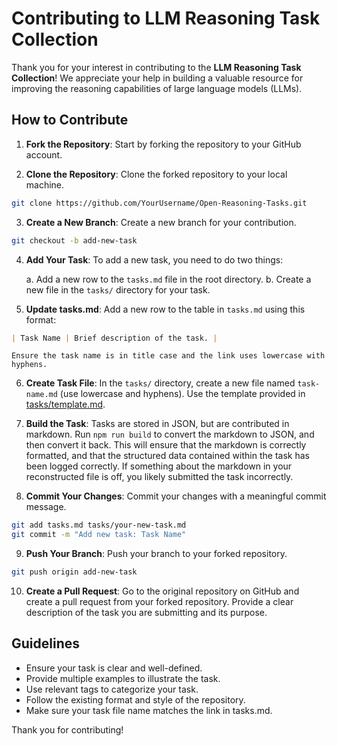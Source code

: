 # Contributing to LLM Reasoning Task Collection

Thank you for your interest in contributing to the **LLM Reasoning Task Collection**! We appreciate your help in building a valuable resource for improving the reasoning capabilities of large language models (LLMs).

## How to Contribute

1. **Fork the Repository**: Start by forking the repository to your GitHub account.

2. **Clone the Repository**: Clone the forked repository to your local machine.

```bash
git clone https://github.com/YourUsername/Open-Reasoning-Tasks.git
```  

3. **Create a New Branch**: Create a new branch for your contribution.

```bash
git checkout -b add-new-task
```


4. **Add Your Task**: To add a new task, you need to do two things:

   a. Add a new row to the `tasks.md` file in the root directory.
   b. Create a new file in the `tasks/` directory for your task.

5. **Update tasks.md**: Add a new row to the table in `tasks.md` using this format:

```markdown
| Task Name | Brief description of the task. |
```
    Ensure the task name is in title case and the link uses lowercase with hyphens.

6. **Create Task File**: In the `tasks/` directory, create a new file named `task-name.md` (use lowercase and hyphens). Use the template provided in [tasks/template.md](task-template.md).

8. **Build the Task**: Tasks are stored in JSON, but are contributed in markdown. Run `npm run build` to convert the markdown to JSON, and then convert it back. This will ensure that the markdown is correctly formatted, and that the structured data contained within the task has been logged correctly. If something about the markdown in your reconstructed file is off, you likely submitted the task incorrectly.


7. **Commit Your Changes**: Commit your changes with a meaningful commit message.

```bash
git add tasks.md tasks/your-new-task.md
git commit -m "Add new task: Task Name"
```  

9. **Push Your Branch**: Push your branch to your forked repository.

```bash
git push origin add-new-task
```  

10. **Create a Pull Request**: Go to the original repository on GitHub and create a pull request from your forked repository. Provide a clear description of the task you are submitting and its purpose.

## Guidelines

- Ensure your task is clear and well-defined.
- Provide multiple examples to illustrate the task.
- Use relevant tags to categorize your task.
- Follow the existing format and style of the repository.
- Make sure your task file name matches the link in tasks.md.

Thank you for contributing!